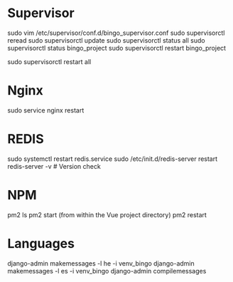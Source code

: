 # Supervisor

sudo vim /etc/supervisor/conf.d/bingo_supervisor.conf
sudo supervisorctl reread
sudo supervisorctl update
sudo supervisorctl status all
sudo supervisorctl status bingo_project
sudo supervisorctl restart bingo_project

sudo supervisorctl restart all

# Nginx

sudo service nginx restart

# REDIS

sudo systemctl restart redis.service
sudo /etc/init.d/redis-server restart
redis-server -v # Version check

# NPM

pm2 ls
pm2 start (from within the Vue project directory)
pm2 restart

# Languages

django-admin makemessages -l he -i venv_bingo
django-admin makemessages -l es -i venv_bingo
django-admin compilemessages

